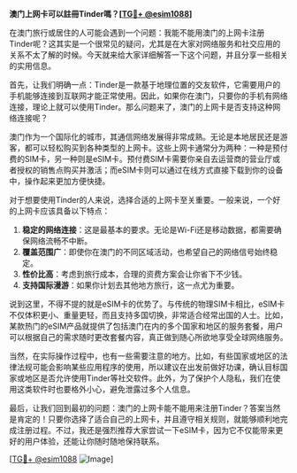 **澳门上网卡可以註冊Tinder嗎？[[TG💪+ @esim1088](https://t.me/s/esim1088)]**

在澳门旅行或居住的人可能会遇到一个问题：我能不能用澳门的上网卡注册Tinder呢？这其实是一个很常见的疑问，尤其是在大家对网络服务和社交应用的关系不太了解的时候。今天就来给大家详细解答一下这个问题，并且分享一些相关的实用信息。

首先，让我们明确一点：Tinder是一款基于地理位置的交友软件，它需要用户的手机能够连接到互联网才能正常使用。因此，如果你在澳门，只要你的手机有网络连接，理论上就可以使用Tinder。那么问题来了，澳门的上网卡是否支持这种网络连接呢？

澳门作为一个国际化的城市，其通信网络发展得非常成熟。无论是本地居民还是游客，都可以轻松购买到各种类型的上网卡。这些上网卡通常分为两种：一种是预付费的SIM卡，另一种则是eSIM卡。预付费SIM卡需要你亲自去运营商的营业厅或者授权的销售点购买并激活；而eSIM卡则可以通过在线方式直接下载到你的设备中，操作起来更加方便快捷。

对于想要使用Tinder的人来说，选择合适的上网卡至关重要。一般来说，一个好的上网卡应该具备以下特点：

1. **稳定的网络连接**：这是最基本的要求。无论是Wi-Fi还是移动数据，都需要确保网络流畅不中断。
2. **覆盖范围广**：即使你在澳门的不同区域活动，也希望自己的网络信号始终稳定。
3. **性价比高**：考虑到旅行成本，合理的资费方案会让你省下不少钱。
4. **支持国际漫游**：如果你计划去其他地方旅行，这一点尤为重要。

说到这里，不得不提的就是eSIM卡的优势了。与传统的物理SIM卡相比，eSIM卡不仅体积更小、重量更轻，而且支持多国切换，非常适合经常出国的人士。比如，某款热门的eSIM产品就提供了包括澳门在内的多个国家和地区的服务套餐，用户可以根据自己的需求随时更改套餐内容，真正做到随心所欲地享受全球网络服务。

当然，在实际操作过程中，也有一些需要注意的地方。比如，有些国家或地区的法律法规可能会影响某些应用程序的使用，所以建议在出发前做好功课，确认目标国家或地区是否允许使用Tinder等社交软件。此外，为了保护个人隐私，我们在使用这类软件时也要格外小心，避免泄露过多个人信息。

最后，让我们回到最初的问题：澳门的上网卡能不能用来注册Tinder？答案当然是肯定的！只要你选择了适合自己的上网卡，并且遵守相关规则，就能够顺利地完成注册过程。不过，我还是强烈推荐大家尝试一下eSIM卡，因为它不仅能带来更好的用户体验，还能让你随时随地保持联系。

[[TG💪+ @esim1088](https://t.me/s/esim1088) ![Image](https://i.postimg.cc/4NQfJmqS/Snipaste-2025-05-13-00-14-12.png)]